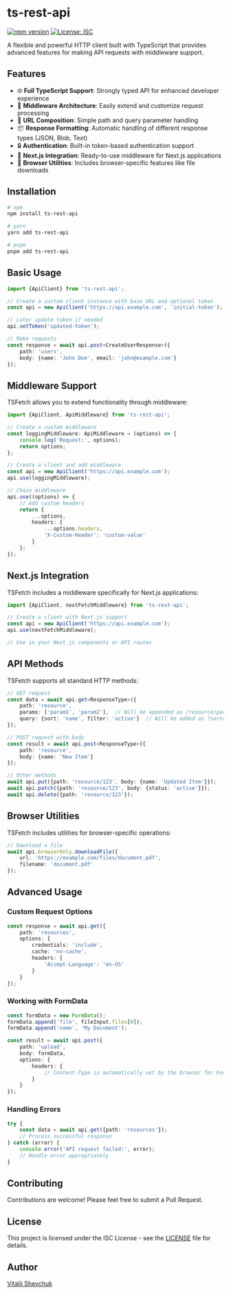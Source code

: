 # ts-rest-api

[![npm version](https://img.shields.io/npm/v/ts-rest-api.svg)](https://www.npmjs.com/package/ts-rest-api)
[![License: ISC](https://img.shields.io/badge/License-ISC-blue.svg)](https://opensource.org/licenses/ISC)

A flexible and powerful HTTP client built with TypeScript that provides advanced features for making API requests with
middleware support.

## Features

- 🌐 **Full TypeScript Support**: Strongly typed API for enhanced developer experience
- 🔄 **Middleware Architecture**: Easily extend and customize request processing
- 🔌 **URL Composition**: Simple path and query parameter handling
- 📦 **Response Formatting**: Automatic handling of different response types (JSON, Blob, Text)
- 🔒 **Authentication**: Built-in token-based authentication support
- 🧩 **Next.js Integration**: Ready-to-use middleware for Next.js applications
- 📱 **Browser Utilities**: Includes browser-specific features like file downloads

## Installation

```bash
# npm
npm install ts-rest-api

# yarn
yarn add ts-rest-api

# pnpm
pnpm add ts-rest-api
```

## Basic Usage

```typescript
import {ApiClient} from 'ts-rest-api';

// Create a custom client instance with base URL and optional token
const api = new ApiClient('https://api.example.com', 'initial-token');

// Later update token if needed
api.setToken('updated-token');

// Make requests
const response = await api.post<CreateUserResponse>({
    path: 'users',
    body: {name: 'John Doe', email: 'john@example.com'}
});
```

## Middleware Support

TSFetch allows you to extend functionality through middleware:

```typescript
import {ApiClient, ApiMiddleware} from 'ts-rest-api';

// Create a custom middleware
const loggingMiddleware: ApiMiddleware = (options) => {
    console.log('Request:', options);
    return options;
};

// Create a client and add middleware
const api = new ApiClient('https://api.example.com');
api.use(loggingMiddleware);

// Chain middleware
api.use((options) => {
    // Add custom headers
    return {
        ...options,
        headers: {
            ...options.headers,
            'X-Custom-Header': 'custom-value'
        }
    };
});
```

## Next.js Integration

TSFetch includes a middleware specifically for Next.js applications:

```typescript
import {ApiClient, nextFetchMiddleware} from 'ts-rest-api';

// Create a client with Next.js support
const api = new ApiClient('https://api.example.com');
api.use(nextFetchMiddleware);

// Use in your Next.js components or API routes
```

## API Methods

TSFetch supports all standard HTTP methods:

```typescript
// GET request
const data = await api.get<ResponseType>({
    path: 'resource',
    params: ['param1', 'param2'],  // Will be appended as /resource/param1/param2
    query: {sort: 'name', filter: 'active'}  // Will be added as ?sort=name&filter=active
});

// POST request with body
const result = await api.post<ResponseType>({
    path: 'resource',
    body: {name: 'New Item'}
});

// Other methods
await api.put({path: 'resource/123', body: {name: 'Updated Item'}});
await api.patch({path: 'resource/123', body: {status: 'active'}});
await api.delete({path: 'resource/123'});
```

## Browser Utilities

TSFetch includes utilities for browser-specific operations:

```typescript
// Download a file
await api.browserOnly.downloadFile({
    url: 'https://example.com/files/document.pdf',
    filename: 'document.pdf'
});
```

## Advanced Usage

### Custom Request Options

```typescript
const response = await api.get({
    path: 'resources',
    options: {
        credentials: 'include',
        cache: 'no-cache',
        headers: {
            'Accept-Language': 'en-US'
        }
    }
});
```

### Working with FormData

```typescript
const formData = new FormData();
formData.append('file', fileInput.files[0]);
formData.append('name', 'My Document');

const result = await api.post({
    path: 'upload',
    body: formData,
    options: {
        headers: {
            // Content-Type is automatically set by the browser for FormData
        }
    }
});
```

### Handling Errors

```typescript
try {
    const data = await api.get({path: 'resources'});
    // Process successful response
} catch (error) {
    console.error('API request failed:', error);
    // Handle error appropriately
}
```

## Contributing

Contributions are welcome! Please feel free to submit a Pull Request.

## License

This project is licensed under the ISC License - see the [LICENSE](LICENSE) file for details.

## Author

[Vitalii Shevchuk](https://github.com/vitaliishevchuk)

